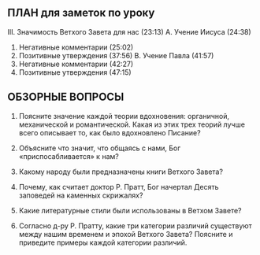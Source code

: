## ПЛАН для заметок по уроку

III.	Значимость Ветхого Завета для нас (23:13)
A.	Учение Иисуса (24:38)
1.	Негативные комментарии (25:02)
2.	Позитивные утверждения (37:56)
B.	Учение Павла (41:57)
1.	Негативные комментарии (42:27)
2.	Позитивные утверждения (47:15)


## ОБЗОРНЫЕ ВОПРОСЫ

1. Поясните значение каждой теории вдохновения: органичной, механической и романтической. Какая из этих трех теорий лучше всего описывает то, как было вдохновлено Писание?
       
2. Объясните что значит, что общаясь с нами,  Бог «приспосабливается»  к нам?
       
3. Какому народу были предназначены книги Ветхого Завета?
       
4. Почему, как считает доктор Р. Пратт, Бог начертал Десять заповедей на каменных скрижалях?
       
5. Какие литературные стили были использованы в Ветхом Завете?
       
6. Согласно д-ру Р. Пратту, какие три категории различий существуют между нашим временем и эпохой Ветхого Завета? Поясните и приведите примеры каждой категории различий.

